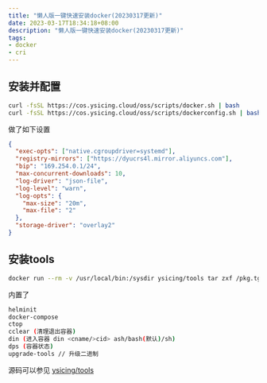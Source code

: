 ```yaml
---
title: "懒人版一键快速安装docker(20230317更新)"
date: 2023-03-17T18:34:18+08:00
description: "懒人版一键快速安装docker(20230317更新)"
tags:
- docker
- cri
---
```


<!-- truncate -->

## 安装并配置

```bash
curl -fsSL https://cos.ysicing.cloud/oss/scripts/docker.sh | bash
curl -fsSL https://cos.ysicing.cloud/oss/scripts/dockerconfig.sh | bash
```

做了如下设置

```json
{
  "exec-opts": ["native.cgroupdriver=systemd"],
  "registry-mirrors": ["https://dyucrs4l.mirror.aliyuncs.com"],
  "bip": "169.254.0.1/24",
  "max-concurrent-downloads": 10,
  "log-driver": "json-file",
  "log-level": "warn",
  "log-opts": {
    "max-size": "20m",
    "max-file": "2"
  },
  "storage-driver": "overlay2"
}
```

## 安装tools

```bash
docker run --rm -v /usr/local/bin:/sysdir ysicing/tools tar zxf /pkg.tgz -C /sysdir
```

内置了

```bash
helminit
docker-compose
ctop
cclear (清理退出容器)
din (进入容器 din <cname/>cid> ash/bash(默认)/sh)
dps (容器状态)
upgrade-tools // 升级二进制
```

源码可以参见 [ysicing/tools](https://github.com/ysicing/tools/blob/master/tools/release.sh)
